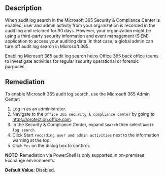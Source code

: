 ## Description

When audit log search in the Microsoft 365 Security & Compliance Center is enabled, user and admin activity from your organization is recorded in the audit log and retained for 90 days. However, your organization might be using a third-party security information and event management (SIEM) application to access your auditing data. In that case, a global admin can turn off audit log search in Microsoft 365.

Enabling Microsoft 365 audit log search helps Office 365 back office teams to investigate activities for regular security operational or forensic purposes.

## Remediation

To enable Microsoft 365 audit log search, use the Microsoft 365 Admin Center:

1. Log in as an administrator.
2. Navigate to the `Office 365 security & compliance center` by going to https://protection.office.com.
3. In the Security & Compliance Center, expand `Search` then select `Audit log search`.
4. Click Start `recording user and admin activities` next to the information warning at the top.
6. Click `Yes` on the dialog box to confirm.

**NOTE:** Remediation via PowerShell is only supported in on-premises Exchange environments.

**Default Value:** Disabled.
